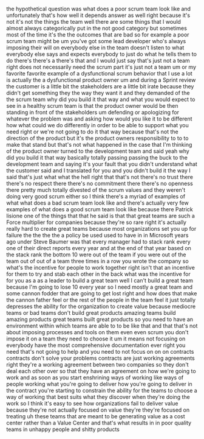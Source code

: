 the hypothetical question was what does a poor scrum team look like and unfortunately that's how well it depends answer as well right because it's not it's not the things the team well there are some things that I would almost always categorically put in the not good category but sometimes most of the time it's the the outcomes that are bad so for example a poor scrum team might be um you've got some lead developer who's always imposing their will on everybody else in the team doesn't listen to what everybody else says and expects everybody to just do what he tells them to do there's there's a there's that and I would just say that's just not a team right does not necessarily need the scrum part it's just not a team um or my favorite favorite example of a dysfunctional scrum behavior that I use a lot is actually the a dysfunctional product owner um and during a Sprint review the customer is a little bit the stakeholders are a little bit irate because they didn't get something they the way they want it and they demanded of the the scrum team why did you build it that way and what you would expect to see in a healthy scrum team is that the product owner would be then standing in front of the stakeholders um defending or apologizing for whatever the problem was and asking how would you like it to be different how what could we do differently in order to be able to support what you need right or we're not going to do it that way because that's not the direction of the product but it's the product owners responsibility to to to make that stand but that's not what happened in the case that I'm thinking of the product owner turned to the development team and said yeah why did you build it that way basically totally passing passing the buck to the development team and saying it's your fault that you didn't understand what the customer said and I translated for you and you didn't build it the way I said that's just what what the hell right that that's not there's no trust there there's no respect there there's no commitment there there's no openness there pretty much totally divested of the scrum values and they weren't doing very good scrum either so I think there's a myriad of examples of what what does a bad scrum team look like and there's actually very few examples of what does a good scrum team look like because there Patrick lisione one of the things that that he said is that that great teams are such a Force multiplier for companies because they're so rare right it's actually really hard to create great teams because most organizations set you up for failure the the the the a policy be used used to have in in Microsoft years ago under Steve Baumer was that every manager had to stack rank every one of their direct reports every year and at the end of that year based on the stack rank the bottom 10 were out of the team if you were out of the team out of out of a team three times in a row you wrote the company so what's the incentive for people to work together right isn't that an incentive for them to try and stab each other in the back what was the incentive for for you as a as a leader to build a great team well I can't build a great team because I'm going to lose 10 every year so I need mostly a great team and some cannon fodder that are going to get lost right and how does that make the cannon father feel or the rest of the people in the team feel it just totally depresses the ability for the organization to create value because mediocre teams or bad teams don't build great products amazing teams build amazing products great teams built great products so you need to have an environment within which teams are able to to be like that and that that's not about imposing processes and tools on them even even scrum you don't impose it on a team they need to choose it um it means not focusing on everybody have the most comprehensive documentation ever right you need that's not going to help and you need to not focus on on on contracts contracts don't solve your problems contracts are just working agreements right they're a working agreement between two companies so they don't deal each other over so that they have an agreement on how we're going to work and as soon as you start enshrining ways of working like ways of people working what you're going to deliver how you're going to deliver in the contract you're starting to constrain the ability for the teams to choose a way of working that best suits what they discover when they're doing the work so I think it's easy to see how organizations fail to deliver value because they're not actually focused on value they're they're focused on treating uh these teams that are meant to be generating value as a cost center rather than a Value Center and that's what results in in poor quality teams in unhappy people and shitty products